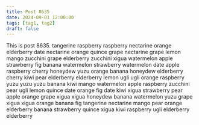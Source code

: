 ```yaml
---
title: Post 8635
date: 2024-09-01 12:00:00
tags: [tag1, tag2]
draft: false
---
```

This is post 8635.
tangerine
raspberry
raspberry
nectarine
orange
elderberry
date
nectarine
orange
quince
grape
nectarine
grape
lemon
mango
zucchini
grape
elderberry
zucchini
xigua
watermelon
apple
strawberry
fig
banana
watermelon
strawberry
watermelon
date
apple
raspberry
cherry
honeydew
yuzu
orange
banana
honeydew
elderberry
cherry
kiwi
pear
elderberry
elderberry
lemon
ugli
ugli
orange
raspberry
yuzu
yuzu
yuzu
banana
kiwi
mango
watermelon
apple
raspberry
zucchini
pear
ugli
lemon
quince
date
orange
fig
date
kiwi
xigua
strawberry
pear
apple
orange
grape
xigua
xigua
honeydew
banana
watermelon
yuzu
grape
xigua
xigua
orange
banana
fig
tangerine
nectarine
mango
pear
orange
elderberry
banana
strawberry
quince
xigua
kiwi
raspberry
ugli
elderberry
elderberry
